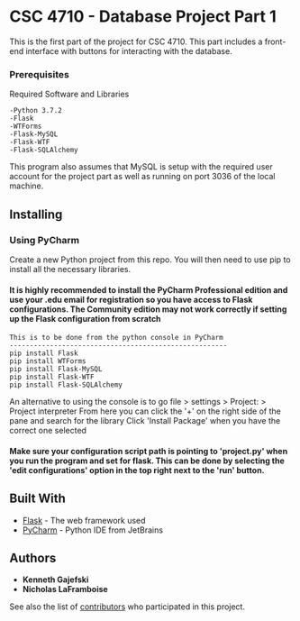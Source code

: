 # CSC 4710 - Database Project Part 1

This is the first part of the project for CSC 4710. This part includes a front-end interface with buttons for interacting with the database.

### Prerequisites

Required Software and Libraries

```
-Python 3.7.2
-Flask
-WTForms
-Flask-MySQL
-Flask-WTF
-Flask-SQLAlchemy
```

This program also assumes that MySQL is setup with the required user account for the project part as well as running on port 3036 of the local machine.

Installing
--------------------------------------------

### Using PyCharm

Create a new Python project from this repo. You will then need to use pip to install all the necessary libraries.

#### It is highly recommended to install the PyCharm Professional edition and use your .edu email for registration so you have access to Flask configurations. The Community edition may not work correctly if setting up the Flask configuration from scratch  ####

```
This is to be done from the python console in PyCharm
------------------------------------------------------
pip install Flask
pip install WTForms
pip install Flask-MySQL
pip install Flask-WTF
pip install Flask-SQLAlchemy
```

An alternative to using the console is to go file > settings > Project:<projName> > Project interpreter
  From here you can click the '+' on the right side of the pane and search for the library
  Click 'Install Package' when you have the correct one selected

#### Make sure your configuration script path is pointing to 'project.py' when you run the program and set for flask. This can be done by selecting the 'edit configurations' option in the top right next to the 'run' button. ####

## Built With

* [Flask](http://flask.pocoo.org/) - The web framework used
* [PyCharm](https://www.jetbrains.com/pycharm/) - Python IDE from JetBrains 

## Authors

* **Kenneth Gajefski**
* **Nicholas LaFramboise**

See also the list of [contributors](https://github.com/KenGajefski/db_proj_part_1/graphs/contributors) who participated in this project.
